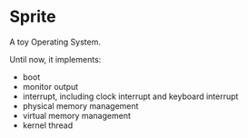 # Sprite
A toy Operating System.

Until now, it implements:
- boot
- monitor output
- interrupt, including clock interrupt and keyboard interrupt
- physical memory management
- virtual memory management
- kernel thread
 
